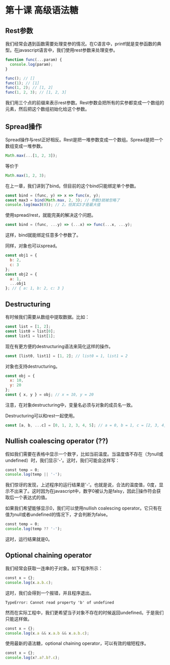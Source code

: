 # 第十课 高级语法糖
## Rest参数
我们经常会遇到函数需要处理变参的情况。在C语言中，printf就是变参函数的典型。在javascript语言中，我们使用rest参数来处理变参。
```javascript
function func(...param) {
  console.log(param);
}

func(); // []
func(1); // [1]
func(1, 2); // [1, 2]
func(1, 2, 3); // [1, 2, 3]
```
我们用三个点的前缀来表示rest参数。Rest参数会把所有的实参都变成一个数组的元素，然后把这个数组初始化给这个参数。

## Spread操作
Spread操作与rest正好相反。Rest是把一堆参数变成一个数组。Spread是把一个数组变成一堆参数。
```javascript
Math.max(...[1, 2, 3]);
```
等价于
```javascript
Math.max(1, 2, 3);
```
在上一章，我们讲到了bind。但目前的这个bind只能绑定单个参数。
```javascript
const bind = (func, y) => x => func(x, y);
const max3 = bind(Math.max, 2, 3); // 参数3就被忽略了
console.log(max3(0)); // 2。但其实3才是最大值
```
使用spread/rest，就能完美的解决这个问题。
```javascript
const bind = (func, ...y) => (...x) => func(...x, ...y);
```
这样，bind就能绑定任意多个参数了。

同样，对象也可以spread。
```javascript
const obj1 = {
  b: 2,
  c: 3
};
const obj2 = {
  a: 1,
  ...obj1
}; // { a: 1, b: 2, c: 3 }
```
## Destructuring
有时候我们需要从数组中提取数据。比如：
```javascript
const list = [1, 2];
const list0 = list[0];
const list1 = list[1];
```
现在有更方便的destructuring语法来简化这样的操作。
```javascript
const [list0, list1] = [1, 2]; // list0 = 1, list1 = 2
```
对象也支持destructuring。
```javascript
const obj = {
  x: 10,
  y: 20
};
const { x, y } = obj; // x = 10, y = 20
```
注意，在对象destructuring中，变量名必须与对象的成员名一致。

Destructuring可以和rest一起使用。
```javascript
const [a, b, ...c] = [0, 1, 2, 3, 4, 5]; // a = 0, b = 1, c = [2, 3, 4, 5]
```

## Nullish coalescing operator (??)
假如我们需要在表格中显示一个数字，比如当前温度。当温度值不存在（为null或undefined）时，我们显示'-'。这时，我们可能会这样写：
```javascript
const temp = 0;
console.log(temp || '-');
```
我们惊讶的发现，上述程序的运行结果是'-'。也就是说，合法的温度值，0度，显示不出来了。这时因为在javascript中，数字0被认为是falsy，因此||操作符会获取后一个表达式的值。

如果我们希望能够显示0，我们可以使用nullish coalescing operator。它只有在值为null或者undefined的情况下，才会判断为false。
```javascript
const temp = 0;
console.log(temp ?? '-');
```
这时，运行结果就是0。

## Optional chaining operator
我们经常会获取一连串的子对象。如下程序所示：
```javascript
const x = {};
console.log(x.a.b.c);
```
这时，我们会得到一个报错，并且程序退出。
```
TypeError: Cannot read property 'b' of undefined
```
然而在实际工程中，我们更希望当子对象不存在的时候返回undefined。于是我们只能这样做。
```javascript
const x = {};
console.log(x.a && x.a.b && x.a.b.c);
```
使用最新的语法糖，optional chaining operator，可以有效的缩短程序。
```javascript
const x = {};
console.log(x?.a?.b?.c);
```
